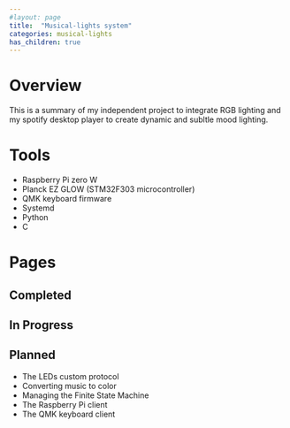 ```yaml
---
#layout: page
title:  "Musical-lights system"
categories: musical-lights
has_children: true
---
```


# Overview

This is a summary of my independent project to integrate RGB lighting and my spotify desktop player to create dynamic and subltle mood lighting.

# Tools
  * Raspberry Pi zero W
  * Planck EZ GLOW (STM32F303 microcontroller)
  * QMK keyboard firmware
  * Systemd
  * Python
  * C

# Pages
## Completed

## In Progress

## Planned
  * The LEDs custom protocol
  * Converting music to color
  * Managing the Finite State Machine
  * The Raspberry Pi client
  * The QMK keyboard client
